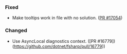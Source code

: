 ### Fixed

* Make tooltips work in file with no solution. ([PR #17054](https://github.com/dotnet/fsharp/pull/17054))

### Changed

* Use AsyncLocal diagnostics context. ([PR #16779])(https://github.com/dotnet/fsharp/pull/16779))

